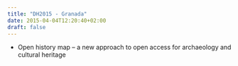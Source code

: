 ```yaml
---
title: "DH2015 - Granada"
date: 2015-04-04T12:20:40+02:00
draft: false
---
```


* Open history map – a new approach to open access for archaeology and cultural heritage